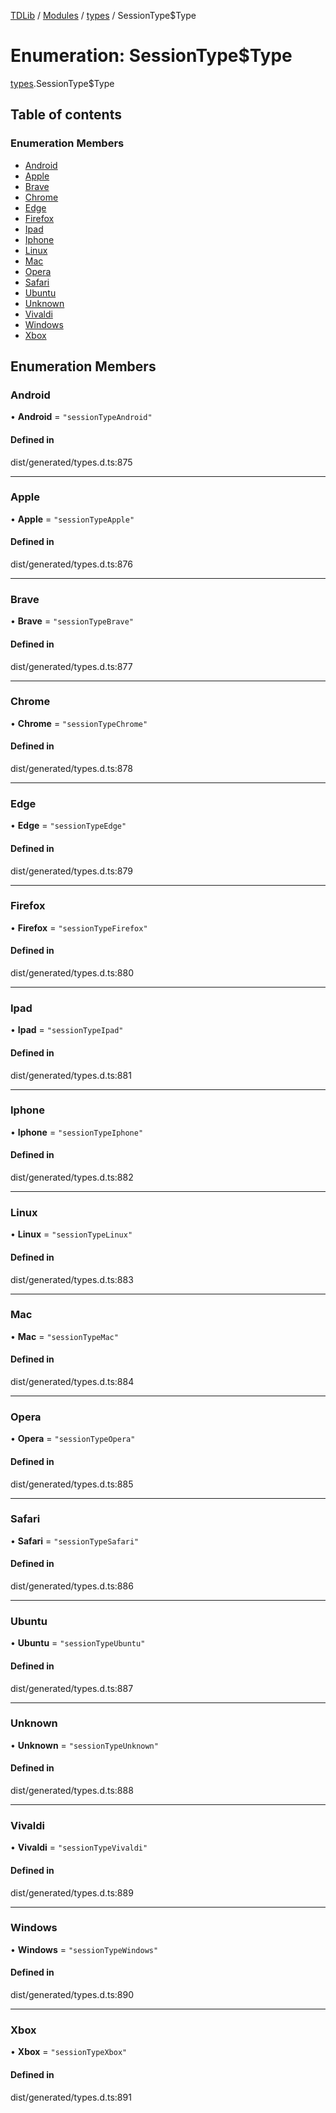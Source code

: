 [TDLib](../README.md) / [Modules](../modules.md) / [types](../modules/types.md) / SessionType$Type

# Enumeration: SessionType$Type

[types](../modules/types.md).SessionType$Type

## Table of contents

### Enumeration Members

- [Android](types.SessionType_Type.md#android)
- [Apple](types.SessionType_Type.md#apple)
- [Brave](types.SessionType_Type.md#brave)
- [Chrome](types.SessionType_Type.md#chrome)
- [Edge](types.SessionType_Type.md#edge)
- [Firefox](types.SessionType_Type.md#firefox)
- [Ipad](types.SessionType_Type.md#ipad)
- [Iphone](types.SessionType_Type.md#iphone)
- [Linux](types.SessionType_Type.md#linux)
- [Mac](types.SessionType_Type.md#mac)
- [Opera](types.SessionType_Type.md#opera)
- [Safari](types.SessionType_Type.md#safari)
- [Ubuntu](types.SessionType_Type.md#ubuntu)
- [Unknown](types.SessionType_Type.md#unknown)
- [Vivaldi](types.SessionType_Type.md#vivaldi)
- [Windows](types.SessionType_Type.md#windows)
- [Xbox](types.SessionType_Type.md#xbox)

## Enumeration Members

### Android

• **Android** = ``"sessionTypeAndroid"``

#### Defined in

dist/generated/types.d.ts:875

___

### Apple

• **Apple** = ``"sessionTypeApple"``

#### Defined in

dist/generated/types.d.ts:876

___

### Brave

• **Brave** = ``"sessionTypeBrave"``

#### Defined in

dist/generated/types.d.ts:877

___

### Chrome

• **Chrome** = ``"sessionTypeChrome"``

#### Defined in

dist/generated/types.d.ts:878

___

### Edge

• **Edge** = ``"sessionTypeEdge"``

#### Defined in

dist/generated/types.d.ts:879

___

### Firefox

• **Firefox** = ``"sessionTypeFirefox"``

#### Defined in

dist/generated/types.d.ts:880

___

### Ipad

• **Ipad** = ``"sessionTypeIpad"``

#### Defined in

dist/generated/types.d.ts:881

___

### Iphone

• **Iphone** = ``"sessionTypeIphone"``

#### Defined in

dist/generated/types.d.ts:882

___

### Linux

• **Linux** = ``"sessionTypeLinux"``

#### Defined in

dist/generated/types.d.ts:883

___

### Mac

• **Mac** = ``"sessionTypeMac"``

#### Defined in

dist/generated/types.d.ts:884

___

### Opera

• **Opera** = ``"sessionTypeOpera"``

#### Defined in

dist/generated/types.d.ts:885

___

### Safari

• **Safari** = ``"sessionTypeSafari"``

#### Defined in

dist/generated/types.d.ts:886

___

### Ubuntu

• **Ubuntu** = ``"sessionTypeUbuntu"``

#### Defined in

dist/generated/types.d.ts:887

___

### Unknown

• **Unknown** = ``"sessionTypeUnknown"``

#### Defined in

dist/generated/types.d.ts:888

___

### Vivaldi

• **Vivaldi** = ``"sessionTypeVivaldi"``

#### Defined in

dist/generated/types.d.ts:889

___

### Windows

• **Windows** = ``"sessionTypeWindows"``

#### Defined in

dist/generated/types.d.ts:890

___

### Xbox

• **Xbox** = ``"sessionTypeXbox"``

#### Defined in

dist/generated/types.d.ts:891
